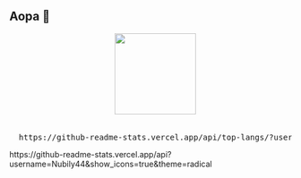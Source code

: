 ## Aopa 👋

<div align = 'center'>
  
<div>  
  <pre>
  <img height="145px" src="https://github-readme-stats.vercel.app/api/top-langs/?username=Nubily44&layout=compact&theme=radical"/>
  </pre>
</div>

  <pre>
  https://github-readme-stats.vercel.app/api/top-langs/?username=Nubily44&layout=compact&theme=radical
</pre>

<div align = 'left'>
  https://github-readme-stats.vercel.app/api?username=Nubily44&show_icons=true&theme=radical
</div>

</div>
